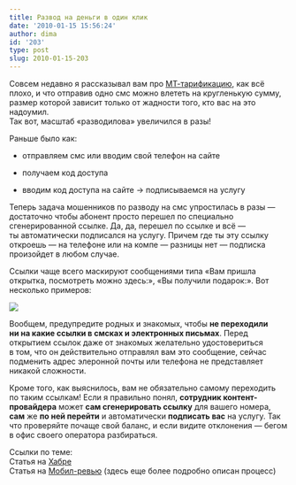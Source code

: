 ```yaml
---
title: Развод на деньги в один клик
date: '2010-01-15 15:56:24'
author: dima
id: '203'
type: post
slug: 2010-01-15-203
---
```


Совсем недавно я рассказывал вам про [МТ-тарификацию](/blog/2010-01-06-199), как всё плохо, и что отправив одно смс можно влететь на кругленькую сумму, размер которой зависит только от жадности того, кто вас на это надоумил.  
Так вот, масштаб «разводилова» увеличился в разы!

Раньше было как:  

  
*   отправляем смс или вводим свой телефон на сайте  
    
*   получаем код доступа  
    
*   вводим код доступа на сайте → подписываемся на услугу  
    

Теперь задача мошенников по разводу на смс упростилась в разы — достаточно чтобы абонент просто перешел по специально сгенерированной ссылке. Да, да, перешел по ссылке и всё — ты автоматически подписался на услугу. Причем где ты эту ссылку откроешь — на телефоне или на компе — разницы нет — подписка произойдет в любом случае.

Ссылки чаще всего маскируют сообщениями типа «Вам пришла открытка, посмотреть можно здесь:», «Вы получили подарок:». Вот несколько примеров:

[![](/_bl/2/s37648685.jpg)](/_bl/2/37648685.jpg "Нажмите, для просмотра в полном размере...")

Вообщем, предупредите родных и знакомых, чтобы **не переходили ни на какие ссылки в смсках и электронных письмах**. Перед открытием ссылок даже от знакомых желательно удостовериться в том, что он действительно отправлял вам это сообщение, сейчас подменить адрес элеронной почты или телефона не представляет никакой сложности.

Кроме того, как выяснилось, вам не обязательно самому переходить по таким ссылкам! Если я правильно понял, **сотрудник контент-провайдера** может **сам сгенерировать ссылку** для вашего номера, **сам** же **по ней перейти** и автоматически **подписать вас** на услугу. Так что проверяйте почаще свой баланс, и если видите отклонения — бегом в офис своего оператора разбираться.

Ссылки по теме:  
Статья на [Хабре](http://habrahabr.ru/blogs/telecom/80816/)  
Статья на [Мобил-ревью](http://www.mobile-review.com/articles/2010/mobipage-content.shtml) (здесь еще более подробно описан процесс)